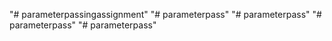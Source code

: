 "# parameterpassingassignment" 
"# parameterpass" 
"# parameterpass" 
"# parameterpass" 
"# parameterpass" 
